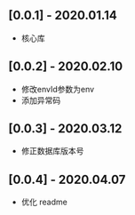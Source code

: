 ## [0.0.1] - 2020.01.14

* 核心库

## [0.0.2] - 2020.02.10

* 修改envId参数为env
* 添加异常码

## [0.0.3] - 2020.03.12

* 修正数据库版本号

## [0.0.4] - 2020.04.07

* 优化 readme